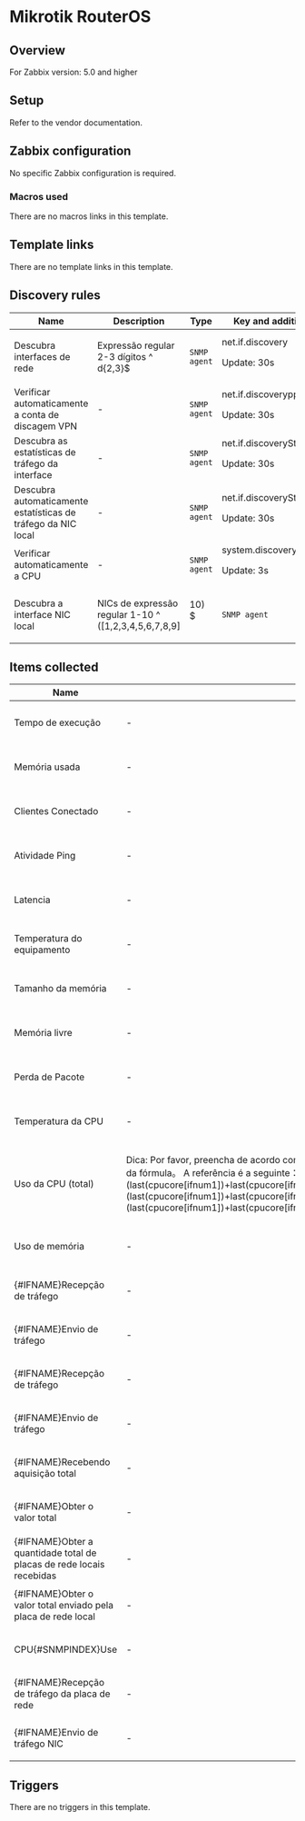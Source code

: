 # Mikrotik RouterOS

## Overview

For Zabbix version: 5.0 and higher

## Setup

Refer to the vendor documentation.

## Zabbix configuration

No specific Zabbix configuration is required.

### Macros used

There are no macros links in this template.

## Template links

There are no template links in this template.

## Discovery rules

|Name|Description|Type|Key and additional info|
|----|-----------|----|----|
|Descubra interfaces de rede|<p>Expressão regular 2-3 dígitos ^ d{2,3}$</p>|`SNMP agent`|net.if.discovery<p>Update: 30s</p>|
|Verificar automaticamente a conta de discagem VPN|<p>-</p>|`SNMP agent`|net.if.discoveryppp<p>Update: 30s</p>|
|Descubra as estatísticas de tráfego da interface|<p>-</p>|`SNMP agent`|net.if.discoveryStatistics<p>Update: 30s</p>|
|Descubra automaticamente estatísticas de tráfego da NIC local|<p>-</p>|`SNMP agent`|net.if.discoveryStatisticslocal<p>Update: 30s</p>|
|Verificar automaticamente a CPU|<p>-</p>|`SNMP agent`|system.discoverycpu<p>Update: 3s</p>|
|Descubra a interface NIC local|<p>NICs de expressão regular 1-10 ^ ([1,2,3,4,5,6,7,8,9] | 10) $</p>|`SNMP agent`|discoverylocal<p>Update: 30s</p>|
## Items collected

|Name|Description|Type|Key and additional info|
|----|-----------|----|----|
|Tempo de execução|<p>-</p>|`SNMP agent`|mikrotik.uptime<p>Update: 30s</p>|
|Memória usada|<p>-</p>|`SNMP agent`|vm.memory.used[hrStorageUsed.Memory]<p>Update: 15s</p>|
|Clientes Conectado|<p>-</p>|`SNMP agent`|PPPoE<p>Update: 1m</p>|
|Atividade Ping|<p>-</p>|`Simple check`|icmpping<p>Update: 60</p>|
|Latencia|<p>-</p>|`Simple check`|icmppingsec<p>Update: 60</p>|
|Temperatura do equipamento|<p>-</p>|`SNMP agent`|mikrotik.device.temperature<p>Update: 30s</p>|
|Tamanho da memória|<p>-</p>|`SNMP agent`|vm.memory.total[hrStorageSize.Memory]<p>Update: 15s</p>|
|Memória livre|<p>-</p>|`Calculated`|vm.memory.free[hrStoragefree.Memory]<p>Update: 30s</p>|
|Perda de Pacote|<p>-</p>|`Simple check`|icmppingloss<p>Update: 60</p>|
|Temperatura da CPU|<p>-</p>|`SNMP agent`|mikrotik.cpu.temperature<p>Update: 30s</p>|
|Uso da CPU (total)|<p>Dica: Por favor, preencha de acordo com o número principal do seu dispositivo! Copie o código da fórmula。 A referência é a seguinte： 2 fórmulas principais (last(cpucore[ifnum1])+last(cpucore[ifnum2]))/2 3 fórmulas principais (last(cpucore[ifnum1])+last(cpucore[ifnum2])+last(cpucore[ifnum3]))/3 4 fórmulas principais (last(cpucore[ifnum1])+last(cpucore[ifnum2])+last(cpucore[ifnum3])+last(cpucore[ifnum4]))/4</p>|`Calculated`|cpucore[ifnum]<p>Update: 30s</p>|
|Uso de memória|<p>-</p>|`Calculated`|vm.memory.pused[memoryUsedPercentage.Memory]<p>Update: 30s</p>|
|{#IFNAME}Recepção de tráfego|<p>-</p>|`SNMP agent`|net.if.in[ifHCInOctets.{#SNMPINDEX}]<p>Update: 1s</p>|
|{#IFNAME}Envio de tráfego|<p>-</p>|`SNMP agent`|net.if.out[ifHCOutOctets.{#SNMPINDEX}]<p>Update: 1s</p>|
|{#IFNAME}Recepção de tráfego|<p>-</p>|`SNMP agent`|net.if.in[ifHCInOctetsppp.{#SNMPINDEX}]<p>Update: 30s</p>|
|{#IFNAME}Envio de tráfego|<p>-</p>|`SNMP agent`|net.if.out[ifHCOutOctetsppp.{#SNMPINDEX}]<p>Update: 30s</p>|
|{#IFNAME}Recebendo aquisição total|<p>-</p>|`SNMP agent`|net.if[interface.in.{#SNMPINDEX}]<p>Update: 30s</p>|
|{#IFNAME}Obter o valor total|<p>-</p>|`SNMP agent`|net.if[interface.out.{#SNMPINDEX}]<p>Update: 30s</p>|
|{#IFNAME}Obter a quantidade total de placas de rede locais recebidas|<p>-</p>|`SNMP agent`|net.if[localinterface.in.{#SNMPINDEX}]<p>Update: 30s</p>|
|{#IFNAME}Obter o valor total enviado pela placa de rede local|<p>-</p>|`SNMP agent`|net.if[localinterface.out{#SNMPINDEX}]<p>Update: 30s</p>|
|CPU{#SNMPINDEX}Use|<p>-</p>|`SNMP agent`|cpucore[ifnum{#SNMPINDEX}]<p>Update: 15s</p>|
|{#IFNAME}Recepção de tráfego da placa de rede|<p>-</p>|`SNMP agent`|net.if.in[localin.{#SNMPINDEX}]<p>Update: 1s</p>|
|{#IFNAME}Envio de tráfego NIC|<p>-</p>|`SNMP agent`|net.if.out[localout.{#SNMPINDEX}]<p>Update: 1s</p>|
## Triggers

There are no triggers in this template.

